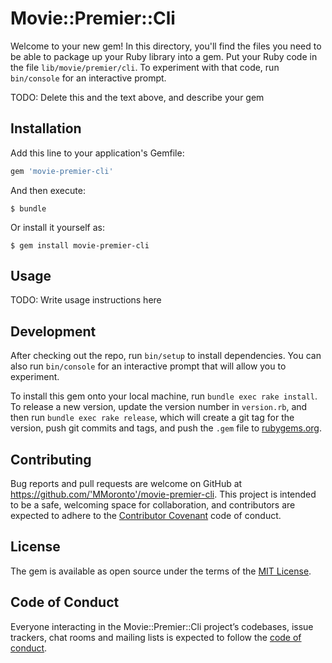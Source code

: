 # Movie::Premier::Cli

Welcome to your new gem! In this directory, you'll find the files you need to be able to package up your Ruby library into a gem. Put your Ruby code in the file `lib/movie/premier/cli`. To experiment with that code, run `bin/console` for an interactive prompt.

TODO: Delete this and the text above, and describe your gem

## Installation

Add this line to your application's Gemfile:

```ruby
gem 'movie-premier-cli'
```

And then execute:

    $ bundle

Or install it yourself as:

    $ gem install movie-premier-cli

## Usage

TODO: Write usage instructions here

## Development

After checking out the repo, run `bin/setup` to install dependencies. You can also run `bin/console` for an interactive prompt that will allow you to experiment.

To install this gem onto your local machine, run `bundle exec rake install`. To release a new version, update the version number in `version.rb`, and then run `bundle exec rake release`, which will create a git tag for the version, push git commits and tags, and push the `.gem` file to [rubygems.org](https://rubygems.org).

## Contributing

Bug reports and pull requests are welcome on GitHub at https://github.com/'MMoronto'/movie-premier-cli. This project is intended to be a safe, welcoming space for collaboration, and contributors are expected to adhere to the [Contributor Covenant](http://contributor-covenant.org) code of conduct.

## License

The gem is available as open source under the terms of the [MIT License](https://opensource.org/licenses/MIT).

## Code of Conduct

Everyone interacting in the Movie::Premier::Cli project’s codebases, issue trackers, chat rooms and mailing lists is expected to follow the [code of conduct](https://github.com/'MMoronto'/movie-premier-cli/blob/master/CODE_OF_CONDUCT.md).
